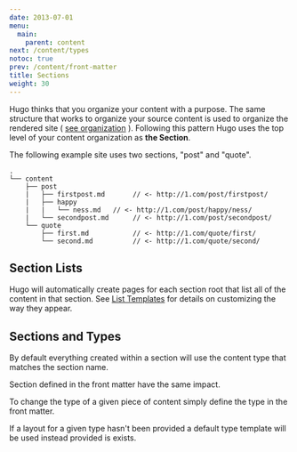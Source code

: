 ```yaml
---
date: 2013-07-01
menu:
  main:
    parent: content
next: /content/types
notoc: true
prev: /content/front-matter
title: Sections
weight: 30
---
```


Hugo thinks that you organize your content with a purpose. The same structure
that works to organize your source content is used to organize the rendered
site ( [see organization](/content/organization) ). Following this pattern Hugo
uses the top level of your content organization as **the Section**.

The following example site uses two sections, "post" and "quote".

    .
    └── content
        ├── post
        |   ├── firstpost.md       // <- http://1.com/post/firstpost/
        |   ├── happy
        |   |   └── ness.md   // <- http://1.com/post/happy/ness/
        |   └── secondpost.md      // <- http://1.com/post/secondpost/
        └── quote
            ├── first.md           // <- http://1.com/quote/first/
            └── second.md          // <- http://1.com/quote/second/


## Section Lists

Hugo will automatically create pages for each section root that list all
of the content in that section. See [List Templates](/templates/list)
for details on customizing the way they appear.

## Sections and Types

By default everything created within a section will use the content type
that matches the section name.

Section defined in the front matter have the same impact.

To change the type of a given piece of content simply define the type
in the front matter.

If a layout for a given type hasn't been provided a default type template will
be used instead provided is exists.


